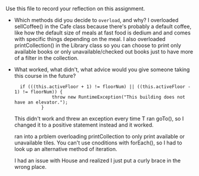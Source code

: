 Use this file to record your reflection on this assignment.

- Which methods did you decide to `overload`, and why?
    I overloaded sellCoffee() in the Cafe class because there's probably a default coffee, like how the default size of meals at fast food is dedium and and comes with specific things depending on the meal.
    I also overloaded printCollection() in the Library class so you can choose to print only available books or only unavailable/checked out books just to have more of a filter in the collection.

- What worked, what didn't, what advice would you give someone taking this course in the future?

        if (((this.activeFloor + 1) != floorNum) || ((this.activeFloor - 1) != floorNum)) {
                    throw new RuntimeException("This building does not have an elevator.");
                }

    This didn't work and threw an exception every time T ran goTo(), so I changed it to a positive statement instead and it worked.

    ran into a prblem overloading printCollection to only print available or unavailable tiles. You can't use cnoditions with forEach(), so I had to look up an alternative method of iteration. 

    I had an issue with House and realized I just put a curly brace in the wrong place.
    

